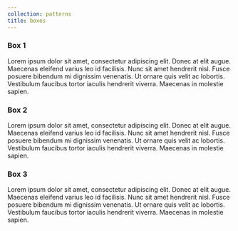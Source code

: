 ```yaml
---
collection: patterns
title: boxes
---
```


<div class="row">
    <div class="four-col box">
      <h3>Box 1</h3>
      <p>Lorem ipsum dolor sit amet, consectetur adipiscing elit. Donec at elit augue. Maecenas eleifend varius leo id facilisis. Nunc sit amet hendrerit nisl. Fusce posuere bibendum mi dignissim venenatis. Ut ornare quis velit ac lobortis. Vestibulum faucibus tortor iaculis hendrerit viverra. Maecenas in molestie sapien.</p>
    </div>
    <div class="four-col box">
      <h3>Box 2</h3>
      <p>Lorem ipsum dolor sit amet, consectetur adipiscing elit. Donec at elit augue. Maecenas eleifend varius leo id facilisis. Nunc sit amet hendrerit nisl. Fusce posuere bibendum mi dignissim venenatis. Ut ornare quis velit ac lobortis. Vestibulum faucibus tortor iaculis hendrerit viverra. Maecenas in molestie sapien.</p>
    </div>
    <div class="four-col last-col box">
      <h3>Box 3</h3>
      <p>Lorem ipsum dolor sit amet, consectetur adipiscing elit. Donec at elit augue. Maecenas eleifend varius leo id facilisis. Nunc sit amet hendrerit nisl. Fusce posuere bibendum mi dignissim venenatis. Ut ornare quis velit ac lobortis. Vestibulum faucibus tortor iaculis hendrerit viverra. Maecenas in molestie sapien.</p>
    </div>
</div>

